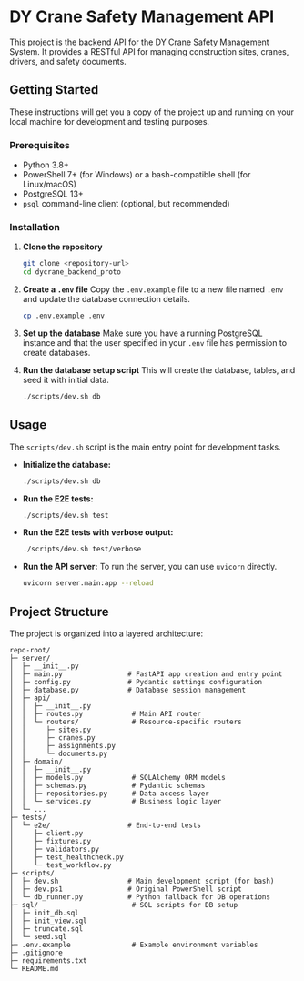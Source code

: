 # DY Crane Safety Management API

This project is the backend API for the DY Crane Safety Management System. It provides a RESTful API for managing construction sites, cranes, drivers, and safety documents.

## Getting Started

These instructions will get you a copy of the project up and running on your local machine for development and testing purposes.

### Prerequisites

*   Python 3.8+
*   PowerShell 7+ (for Windows) or a bash-compatible shell (for Linux/macOS)
*   PostgreSQL 13+
*   `psql` command-line client (optional, but recommended)

### Installation

1.  **Clone the repository**
    ```sh
    git clone <repository-url>
    cd dycrane_backend_proto
    ```

2.  **Create a `.env` file**
    Copy the `.env.example` file to a new file named `.env` and update the database connection details.
    ```sh
    cp .env.example .env
    ```

3.  **Set up the database**
    Make sure you have a running PostgreSQL instance and that the user specified in your `.env` file has permission to create databases.

4.  **Run the database setup script**
    This will create the database, tables, and seed it with initial data.
    ```sh
    ./scripts/dev.sh db
    ```

## Usage

The `scripts/dev.sh` script is the main entry point for development tasks.

*   **Initialize the database:**
    ```sh
    ./scripts/dev.sh db
    ```

*   **Run the E2E tests:**
    ```sh
    ./scripts/dev.sh test
    ```

*   **Run the E2E tests with verbose output:**
    ```sh
    ./scripts/dev.sh test/verbose
    ```

*   **Run the API server:**
    To run the server, you can use `uvicorn` directly.
    ```sh
    uvicorn server.main:app --reload
    ```

## Project Structure

The project is organized into a layered architecture:

```
repo-root/
├─ server/
│  ├─ __init__.py
│  ├─ main.py                # FastAPI app creation and entry point
│  ├─ config.py              # Pydantic settings configuration
│  ├─ database.py            # Database session management
│  ├─ api/
│  │  ├─ __init__.py
│  │  ├─ routes.py            # Main API router
│  │  └─ routers/             # Resource-specific routers
│  │     ├─ sites.py
│  │     ├─ cranes.py
│  │     ├─ assignments.py
│  │     └─ documents.py
│  ├─ domain/
│  │  ├─ __init__.py
│  │  ├─ models.py            # SQLAlchemy ORM models
│  │  ├─ schemas.py           # Pydantic schemas
│  │  ├─ repositories.py      # Data access layer
│  │  └─ services.py          # Business logic layer
│  └─ ...
├─ tests/
│  └─ e2e/                   # End-to-end tests
│     ├─ client.py
│     ├─ fixtures.py
│     ├─ validators.py
│     ├─ test_healthcheck.py
│     └─ test_workflow.py
├─ scripts/
│  ├─ dev.sh                 # Main development script (for bash)
│  ├─ dev.ps1                # Original PowerShell script
│  └─ db_runner.py           # Python fallback for DB operations
├─ sql/                       # SQL scripts for DB setup
│  ├─ init_db.sql
│  ├─ init_view.sql
│  ├─ truncate.sql
│  └─ seed.sql
├─ .env.example               # Example environment variables
├─ .gitignore
├─ requirements.txt
└─ README.md
```
